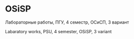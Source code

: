 # OSiSP
Лабораторные работы, ПГУ, 4 семестр, ОСиСП, 3 вариант

Labaratory works, PSU, 4 semester, OSiSP, 3 variant
